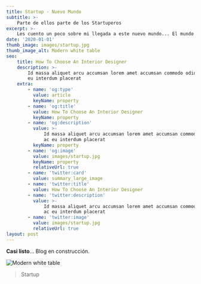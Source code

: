 ```yaml
---
title: Startup - Nuevo Mundo
subtitle: >-
    Parte de ellos parte de los Startuperos
excerpt: >-
    Les cuento un poco sobre mi llegada a este nuevo mundo... El mundo de las startups. (Blog en construcción)
date: '2020-01-01'
thumb_image: images/startup.jpg
thumb_image_alt: Modern white table
seo:
    title: How To Choose An Interior Designer
    description: >-
        Id massa aliquet arcu accumsan lorem amet accumsan commodo odio cubilia ac
        eu interdum placerat
    extra:
        - name: 'og:type'
          value: article
          keyName: property
        - name: 'og:title'
          value: How To Choose An Interior Designer
          keyName: property
        - name: 'og:description'
          value: >-
              Id massa aliquet arcu accumsan lorem amet accumsan commodo odio cubilia
              ac eu interdum placerat
          keyName: property
        - name: 'og:image'
          value: images/startup.jpg
          keyName: property
          relativeUrl: true
        - name: 'twitter:card'
          value: summary_large_image
        - name: 'twitter:title'
          value: How To Choose An Interior Designer
        - name: 'twitter:description'
          value: >-
              Id massa aliquet arcu accumsan lorem amet accumsan commodo odio cubilia
              ac eu interdum placerat
        - name: 'twitter:image'
          value: images/startup.jpg
          relativeUrl: true
layout: post
---
```


**Casi listo**... Blog en construcción.

![Modern white table](/images/startup.jpg)

> Startup
